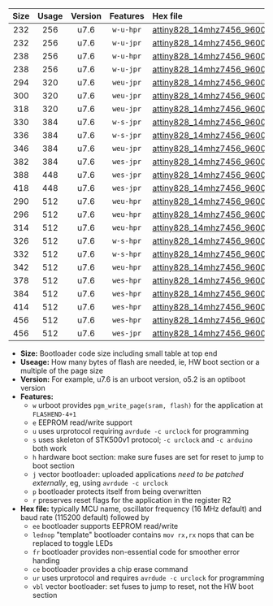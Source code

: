 |Size|Usage|Version|Features|Hex file|
|:-:|:-:|:-:|:-:|:--|
|232|256|u7.6|`w-u-hpr`|[attiny828_14mhz7456_9600bps_ur.hex](https://raw.githubusercontent.com/stefanrueger/urboot/main//attiny828_14mhz7456_9600bps_ur.hex)|
|232|256|u7.6|`w-u-jpr`|[attiny828_14mhz7456_9600bps_ur_vbl.hex](https://raw.githubusercontent.com/stefanrueger/urboot/main//attiny828_14mhz7456_9600bps_ur_vbl.hex)|
|238|256|u7.6|`w-u-hpr`|[attiny828_14mhz7456_9600bps_lednop_ur.hex](https://raw.githubusercontent.com/stefanrueger/urboot/main//attiny828_14mhz7456_9600bps_lednop_ur.hex)|
|238|256|u7.6|`w-u-jpr`|[attiny828_14mhz7456_9600bps_lednop_ur_vbl.hex](https://raw.githubusercontent.com/stefanrueger/urboot/main//attiny828_14mhz7456_9600bps_lednop_ur_vbl.hex)|
|294|320|u7.6|`weu-jpr`|[attiny828_14mhz7456_9600bps_ee_ur_vbl.hex](https://raw.githubusercontent.com/stefanrueger/urboot/main//attiny828_14mhz7456_9600bps_ee_ur_vbl.hex)|
|300|320|u7.6|`weu-jpr`|[attiny828_14mhz7456_9600bps_ee_lednop_ur_vbl.hex](https://raw.githubusercontent.com/stefanrueger/urboot/main//attiny828_14mhz7456_9600bps_ee_lednop_ur_vbl.hex)|
|318|320|u7.6|`weu-jpr`|[attiny828_14mhz7456_9600bps_ee_lednop_fr_ur_vbl.hex](https://raw.githubusercontent.com/stefanrueger/urboot/main//attiny828_14mhz7456_9600bps_ee_lednop_fr_ur_vbl.hex)|
|330|384|u7.6|`w-s-jpr`|[attiny828_14mhz7456_9600bps_vbl.hex](https://raw.githubusercontent.com/stefanrueger/urboot/main//attiny828_14mhz7456_9600bps_vbl.hex)|
|336|384|u7.6|`w-s-jpr`|[attiny828_14mhz7456_9600bps_lednop_vbl.hex](https://raw.githubusercontent.com/stefanrueger/urboot/main//attiny828_14mhz7456_9600bps_lednop_vbl.hex)|
|346|384|u7.6|`weu-jpr`|[attiny828_14mhz7456_9600bps_ee_lednop_fr_ce_ur_vbl.hex](https://raw.githubusercontent.com/stefanrueger/urboot/main//attiny828_14mhz7456_9600bps_ee_lednop_fr_ce_ur_vbl.hex)|
|382|384|u7.6|`wes-jpr`|[attiny828_14mhz7456_9600bps_ee_vbl.hex](https://raw.githubusercontent.com/stefanrueger/urboot/main//attiny828_14mhz7456_9600bps_ee_vbl.hex)|
|388|448|u7.6|`wes-jpr`|[attiny828_14mhz7456_9600bps_ee_lednop_vbl.hex](https://raw.githubusercontent.com/stefanrueger/urboot/main//attiny828_14mhz7456_9600bps_ee_lednop_vbl.hex)|
|418|448|u7.6|`wes-jpr`|[attiny828_14mhz7456_9600bps_ee_lednop_fr_vbl.hex](https://raw.githubusercontent.com/stefanrueger/urboot/main//attiny828_14mhz7456_9600bps_ee_lednop_fr_vbl.hex)|
|290|512|u7.6|`weu-hpr`|[attiny828_14mhz7456_9600bps_ee_ur.hex](https://raw.githubusercontent.com/stefanrueger/urboot/main//attiny828_14mhz7456_9600bps_ee_ur.hex)|
|296|512|u7.6|`weu-hpr`|[attiny828_14mhz7456_9600bps_ee_lednop_ur.hex](https://raw.githubusercontent.com/stefanrueger/urboot/main//attiny828_14mhz7456_9600bps_ee_lednop_ur.hex)|
|314|512|u7.6|`weu-hpr`|[attiny828_14mhz7456_9600bps_ee_lednop_fr_ur.hex](https://raw.githubusercontent.com/stefanrueger/urboot/main//attiny828_14mhz7456_9600bps_ee_lednop_fr_ur.hex)|
|326|512|u7.6|`w-s-hpr`|[attiny828_14mhz7456_9600bps.hex](https://raw.githubusercontent.com/stefanrueger/urboot/main//attiny828_14mhz7456_9600bps.hex)|
|332|512|u7.6|`w-s-hpr`|[attiny828_14mhz7456_9600bps_lednop.hex](https://raw.githubusercontent.com/stefanrueger/urboot/main//attiny828_14mhz7456_9600bps_lednop.hex)|
|342|512|u7.6|`weu-hpr`|[attiny828_14mhz7456_9600bps_ee_lednop_fr_ce_ur.hex](https://raw.githubusercontent.com/stefanrueger/urboot/main//attiny828_14mhz7456_9600bps_ee_lednop_fr_ce_ur.hex)|
|378|512|u7.6|`wes-hpr`|[attiny828_14mhz7456_9600bps_ee.hex](https://raw.githubusercontent.com/stefanrueger/urboot/main//attiny828_14mhz7456_9600bps_ee.hex)|
|384|512|u7.6|`wes-hpr`|[attiny828_14mhz7456_9600bps_ee_lednop.hex](https://raw.githubusercontent.com/stefanrueger/urboot/main//attiny828_14mhz7456_9600bps_ee_lednop.hex)|
|414|512|u7.6|`wes-hpr`|[attiny828_14mhz7456_9600bps_ee_lednop_fr.hex](https://raw.githubusercontent.com/stefanrueger/urboot/main//attiny828_14mhz7456_9600bps_ee_lednop_fr.hex)|
|456|512|u7.6|`wes-hpr`|[attiny828_14mhz7456_9600bps_ee_lednop_fr_ce.hex](https://raw.githubusercontent.com/stefanrueger/urboot/main//attiny828_14mhz7456_9600bps_ee_lednop_fr_ce.hex)|
|456|512|u7.6|`wes-jpr`|[attiny828_14mhz7456_9600bps_ee_lednop_fr_ce_vbl.hex](https://raw.githubusercontent.com/stefanrueger/urboot/main//attiny828_14mhz7456_9600bps_ee_lednop_fr_ce_vbl.hex)|

- **Size:** Bootloader code size including small table at top end
- **Useage:** How many bytes of flash are needed, ie, HW boot section or a multiple of the page size
- **Version:** For example, u7.6 is an urboot version, o5.2 is an optiboot version
- **Features:**
  + `w` urboot provides `pgm_write_page(sram, flash)` for the application at `FLASHEND-4+1`
  + `e` EEPROM read/write support
  + `u` uses urprotocol requiring `avrdude -c urclock` for programming
  + `s` uses skeleton of STK500v1 protocol; `-c urclock` and `-c arduino` both work
  + `h` hardware boot section: make sure fuses are set for reset to jump to boot section
  + `j` vector bootloader: uploaded applications *need to be patched externally*, eg, using `avrdude -c urclock`
  + `p` bootloader protects itself from being overwritten
  + `r` preserves reset flags for the application in the register R2
- **Hex file:** typically MCU name, oscillator frequency (16 MHz default) and baud rate (115200 default) followed by
  + `ee` bootloader supports EEPROM read/write
  + `lednop` "template" bootloader contains `mov rx,rx` nops that can be replaced to toggle LEDs
  + `fr` bootloader provides non-essential code for smoother error handing
  + `ce` bootloader provides a chip erase command
  + `ur` uses urprotocol and requires `avrdude -c urclock` for programming
  + `vbl` vector bootloader: set fuses to jump to reset, not the HW boot section

